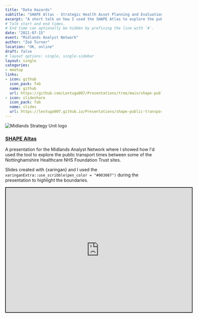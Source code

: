 ```yaml
---
title: "Data Hazards"
subtitle: "SHAPE Altas - Strategic Health Asset Planning and Evaluation"
excerpt: "A short talk on how I used the SHAPE Atlas to explore the public transport travel times to Nottinghamshire Healthcare NHS Foundation Trust sites."
# Talk start and end times.
# End time can optionally be hidden by prefixing the line with `#`.
date: "2021-07-15"
event: "Midlands Analyst Network"
author: "Zoë Turner"
location: "UK, online"
draft: false
# layout options: single, single-sidebar
layout: single
categories:
- meetup
links:
- icon: github
  icon_pack: fab
  name: github
  url: https://github.com/Lextuga007/Presentations/tree/main/shape-public-transport
- icon: slideshare
  icon_pack: fab
  name: slides
  url: https://lextuga007.github.io/Presentations/shape-public-transport/SHAPE-public-transport-time.html#1
---
```


![Midlands Strategy Unit logo](featured.png)

### [SHAPE Altas](https://shapeatlas.net/)

A presentation for the Midlands Analyst Network where I showed how I'd used the tool to explore the public transport times between some of the Nottinghamshire Healthcare NHS Foundation Trust sites.

Slides created with {xaringan} and I used the `xaringanExtra::use_scribble(pen_color = "#003087")` during the presentation to highlight the boundaries.

<iframe src="https://lextuga007.github.io/Presentations/shape-public-transport/SHAPE-public-transport-time.html#1" width="600" height="400" style="border:2px solid currentColor;" loading="lazy" allowfullscreen></iframe> <script>fitvids('.shareagain', {players: 'iframe'});</script>
